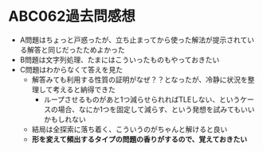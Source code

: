 # ABC062過去問感想

- A問題はちょっと戸惑ったが、立ち止まってから使った解法が提示されている解答と同じだったためよかった
- B問題は文字列処理、たまにはこういったものもやっておきたい
- C問題はわからなくて答えを見た
    - 解答みても利用する性質の証明がなぜ？？となったが、冷静に状況を整理して考えると納得できた
        - ループさせるものがあと1つ減らせられればTLEしない、というケースの場合、なにか1つを固定して減らす、という発想を試みてもいいかもしれない
    - 結局は全探索に落ち着く、こういうのがちゃんと解けると良い
    - **形を変えて頻出するタイプの問題の香りがするので、覚えておきたい**
